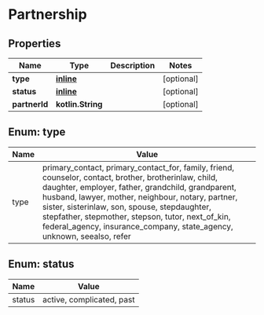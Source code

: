 
# Partnership

## Properties
Name | Type | Description | Notes
------------ | ------------- | ------------- | -------------
**type** | [**inline**](#TypeEnum) |  |  [optional]
**status** | [**inline**](#StatusEnum) |  |  [optional]
**partnerId** | **kotlin.String** |  |  [optional]


<a name="TypeEnum"></a>
## Enum: type
Name | Value
---- | -----
type | primary_contact, primary_contact_for, family, friend, counselor, contact, brother, brotherinlaw, child, daughter, employer, father, grandchild, grandparent, husband, lawyer, mother, neighbour, notary, partner, sister, sisterinlaw, son, spouse, stepdaughter, stepfather, stepmother, stepson, tutor, next_of_kin, federal_agency, insurance_company, state_agency, unknown, seealso, refer


<a name="StatusEnum"></a>
## Enum: status
Name | Value
---- | -----
status | active, complicated, past
